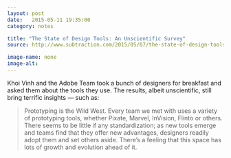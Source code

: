 ```yaml
---
layout: post
date:   2015-05-11 19:35:00
category: notes

title: "The State of Design Tools: An Unscientific Survey"
source: http://www.subtraction.com/2015/05/07/the-state-of-design-tools/

image-name: none
image-alt: 
---
```


Khoi Vinh and the Adobe Team took a bunch of designers for breakfast and asked them about the tools they use. The results, albeit unscientific, still bring terrific insights — such as:

>Prototyping is the Wild West. Every team we met with uses a variety of prototyping tools, whether Pixate, Marvel, InVision, Flinto or others. There seems to be little if any standardization; as new tools emerge and teams find that they offer new advantages, designers readily adopt them and set others aside. There’s a feeling that this space has lots of growth and evolution ahead of it.